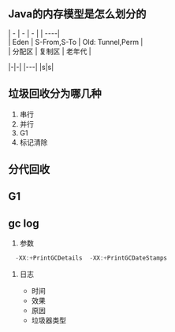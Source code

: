 ## Java的内存模型是怎么划分的

\| - \| - \| - \|
\| ----\|  
\| Eden    \| S-From,S-To \| Old: Tunnel,Perm \|  
\| 分配区  \| 复制区       \| 老年代            \|

|-|-|
|---|
|s|s|

## 垃圾回收分为哪几种

1. 串行
2. 并行
3. G1
4. 标记清除

## 分代回收

## G1

## gc log

1. 参数

```java
  -XX:+PrintGCDetails  -XX:+PrintGCDateStamps
```

1. 日志

   * 时间
   * 效果
   * 原因
   * 垃圾器类型



